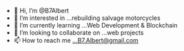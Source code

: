 - 👋 Hi, I’m @B7Albert
- 👀 I’m interested in ...rebuilding salvage motorcycles
- 🌱 I’m currently learning ...Web Development & Blockchain
- 💞️ I’m looking to collaborate on ...web projects
- 📫 How to reach me ...B7.Albert@gmail.com

<!---
B7Albert/B7Albert is a ✨ special ✨ repository because its `README.md` (this file) appears on your GitHub profile.
You can click the Preview link to take a look at your changes.
--->
